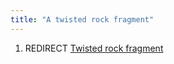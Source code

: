 ```yaml
---
title: "A twisted rock fragment"
---
```


1.  REDIRECT [Twisted rock fragment](Twisted_rock_fragment "wikilink")